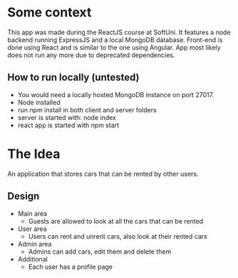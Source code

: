 # Some context
This app was made during the ReactJS course at SoftUni. It features a node backend running ExpressJS and a local MongoDB database. Front-end is done using React and is similar to the one using Angular. App most likely does not run any more due to deprecated dependencies.

## How to run locally (untested)
- You would need a locally hosted MongoDB instance on port 27017.
- Node installed
- run npm install in both client and server folders
- server is started with: node index
- react app is started with npm start

# The Idea
An application that stores cars that can be rented by other users.

## Design
* Main area
	* Guests are allowed to look at all the cars that can be rented
* User area
	* Users can rent and unrent cars, also look at their rented cars
* Admin area
	* Admins can add cars, edit them and delete them
* Additional
	* Each user has a profile page  
